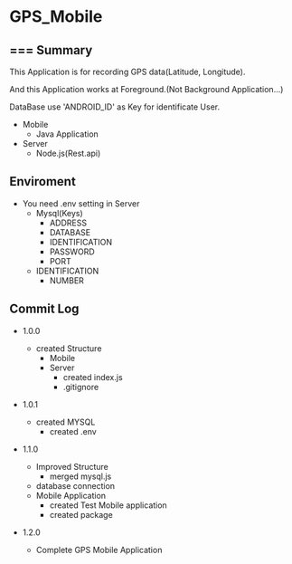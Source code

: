 # GPS_Mobile
===
Summary
---
This Application is for recording GPS data(Latitude, Longitude).

And this Application works at Foreground.(Not Background Application...)

DataBase use 'ANDROID_ID' as Key for identificate User.


+ Mobile
    + Java Application
+ Server
    +  Node.js(Rest.api)
   
Enviroment
---
+ You need .env setting in Server
    + Mysql(Keys)
        + ADDRESS
        + DATABASE
        + IDENTIFICATION
        + PASSWORD
        + PORT
    + IDENTIFICATION
        + NUMBER


Commit Log
---
+ 1.0.0
    + created Structure
        + Mobile
        + Server
            + created index.js
            + .gitignore
   
+ 1.0.1
    + created MYSQL
        + created .env        
   
+ 1.1.0
    + Improved Structure
        + merged mysql.js
    + database connection
    + Mobile Application
        + created Test Mobile application
        + created package
   
+ 1.2.0
    + Complete GPS Mobile Application            